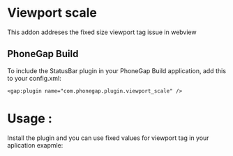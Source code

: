 Viewport scale
==============
This addon addreses the fixed size viewport tag issue in webview

PhoneGap Build
--------------
To include the StatusBar plugin in your PhoneGap Build application, add this to your config.xml:

    <gap:plugin name="com.phonegap.plugin.viewport_scale" />

Usage :
===========
Install the plugin and you can use fixed values for viewport tag in your aplication 
exapmle:  <meta name="viewport" content="width=500">
